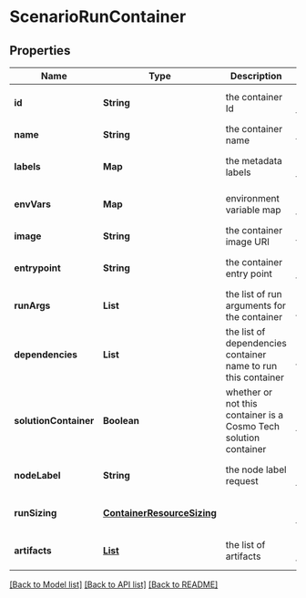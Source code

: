 # ScenarioRunContainer
## Properties

Name | Type | Description | Notes
------------ | ------------- | ------------- | -------------
**id** | **String** | the container Id | [optional] [default to null]
**name** | **String** | the container name | [default to null]
**labels** | **Map** | the metadata labels | [optional] [default to null]
**envVars** | **Map** | environment variable map | [optional] [default to null]
**image** | **String** | the container image URI | [default to null]
**entrypoint** | **String** | the container entry point | [optional] [default to null]
**runArgs** | **List** | the list of run arguments for the container | [optional] [default to null]
**dependencies** | **List** | the list of dependencies container name to run this container | [optional] [default to null]
**solutionContainer** | **Boolean** | whether or not this container is a Cosmo Tech solution container | [optional] [default to null]
**nodeLabel** | **String** | the node label request | [optional] [default to null]
**runSizing** | [**ContainerResourceSizing**](ContainerResourceSizing.md) |  | [optional] [default to null]
**artifacts** | [**List**](ScenarioRunContainerArtifact.md) | the list of artifacts | [optional] [default to null]

[[Back to Model list]](../README.md#documentation-for-models) [[Back to API list]](../README.md#documentation-for-api-endpoints) [[Back to README]](../README.md)

